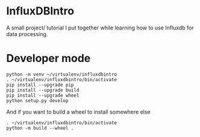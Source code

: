 # InfluxDBIntro

A small project/ tutorial I put together while learning how to use Influxdb for data processing.

# Developer mode

```shell
python -m venv ~/virtualenv/influxdbintro
. ~/virtualenv/influxdbintro/bin/activate
pip install --upgrade pip
pip install --upgrade build
pip install --upgrade wheel
python setup.py develop
```

And if you want to build a wheel to install somewhere else

```shell
. ~/virtualenv/influxdbintro/bin/activate
python -m build --wheel .
```